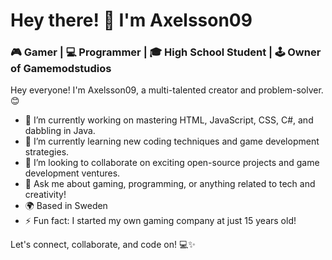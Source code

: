 # Hey there! 👋 I'm Axelsson09

### 🎮 Gamer | 💻 Programmer | 🎓 High School Student | 🕹️ Owner of Gamemodstudios

Hey everyone! I'm Axelsson09, a multi-talented creator and problem-solver. 😊

- 🔭 I’m currently working on mastering HTML, JavaScript, CSS, C#, and dabbling in Java.
- 🌱 I’m currently learning new coding techniques and game development strategies.
- 👯 I’m looking to collaborate on exciting open-source projects and game development ventures.
- 💬 Ask me about gaming, programming, or anything related to tech and creativity!
- 🌍 Based in Sweden
- ⚡ Fun fact: I started my own gaming company at just 15 years old!

Let's connect, collaborate, and code on! 💻✨
